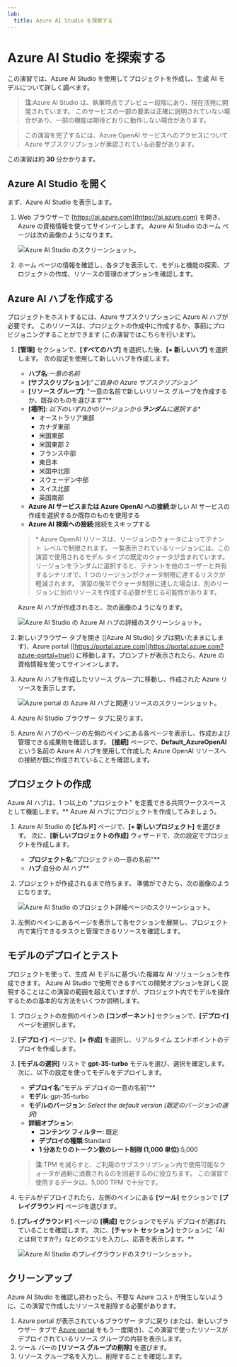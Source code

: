 ```yaml
---
lab:
  title: Azure AI Studio を探索する
---
```


# Azure AI Studio を探索する

この演習では、Azure AI Studio を使用してプロジェクトを作成し、生成 AI モデルについて詳しく調べます。

> **注**:Azure AI Studio は、執筆時点でプレビュー段階にあり、現在活発に開発されています。 このサービスの一部の要素は正確に説明されていない場合があり、一部の機能は期待どおりに動作しない場合があります。

> この演習を完了するには、Azure OpenAI サービスへのアクセスについて Azure サブスクリプションが承認されている必要があります。

この演習は約 **30** 分かかります。

## Azure AI Studio を開く

まず、Azure AI Studio を表示します。

1. Web ブラウザーで [https://ai.azure.com](https://ai.azure.com) を開き、Azure の資格情報を使ってサインインします。 Azure AI Studio のホーム ページは次の画像のようになります。

    ![Azure AI Studio のスクリーンショット。](./media/azure-ai-studio-home.png)

1. ホーム ページの情報を確認し、各タブを表示して、モデルと機能の探索、プロジェクトの作成、リソースの管理のオプションを確認します。

## Azure AI ハブを作成する

プロジェクトをホストするには、Azure サブスクリプションに Azure AI ハブが必要です。 このリソースは、プロジェクトの作成中に作成するか、事前にプロビジョニングすることができます (この演習ではこちらを行います)。

1. **[管理]** セクションで、**[すべてのハブ]** を選択した後、**[+ 新しいハブ]** を選択します。 次の設定を使用して新しいハブを作成します。
    - **ハブ名**:*一意の名前*
    - **[サブスクリプション]**:"*ご自身の Azure サブスクリプション*"
    - **[リソース グループ]**: "一意の名前で新しいリソース グループを作成するか、既存のものを選びます"**
    - **[場所]**: *以下のいずれかのリージョンから**ランダム**に選択する*\*
        - オーストラリア東部
        - カナダ東部
        - 米国東部
        - 米国東部 2
        - フランス中部
        - 東日本
        - 米国中北部
        - スウェーデン中部
        - スイス北部
        - 英国南部
    - **Azure AI サービスまたは Azure OpenAI への接続**:新しい AI サービスの作成を選択するか既存のものを使用する
    - **Azure AI 検索への接続**:接続をスキップする

    > \* Azure OpenAI リソースは、リージョンのクォータによってテナント レベルで制限されます。 一覧表示されているリージョンには、この演習で使用されるモデル タイプの既定のクォータが含まれています。 リージョンをランダムに選択すると、テナントを他のユーザーと共有するシナリオで、1 つのリージョンがクォータ制限に達するリスクが軽減されます。 演習の後半でクォータ制限に達した場合は、別のリージョンに別のリソースを作成する必要が生じる可能性があります。

    Azure AI ハブが作成されると、次の画像のようになります。

    ![Azure AI Studio の Azure AI ハブの詳細のスクリーンショット。](./media/azure-ai-resource.png)

1. 新しいブラウザー タブを開き ([Azure AI Studio] タブは開いたままにします)、Azure portal ([https://portal.azure.com](https://portal.azure.com?azure-portal=true)) に移動します。プロンプトが表示されたら、Azure の資格情報を使ってサインインします。
1. Azure AI ハブを作成したリソース グループに移動し、作成された Azure リソースを表示します。

    ![Azure portal の Azure AI ハブと関連リソースのスクリーンショット。](./media/azure-portal.png)

1. Azure AI Studio ブラウザー タブに戻ります。
1. Azure AI ハブのページの左側のペインにある各ページを表示し、作成および管理できる成果物を確認します。 **[接続]** ページで、**Default_AzureOpenAI** という名前の Azure AI ハブを使用して作成した Azure OpenAI リソースへの接続が既に作成されていることを確認します。

##  プロジェクトの作成

Azure AI ハブは、1 つ以上の "プロジェクト" を定義できる共同ワークスペースとして機能します。** Azure AI ハブにプロジェクトを作成してみましょう。

1. Azure AI Studio の **[ビルド]** ページで、**[+ 新しいプロジェクト]** を選びます。 次に、**[新しいプロジェクトの作成]** ウィザードで、次の設定でプロジェクトを作成します。
    - **プロジェクト名**:"プロジェクトの一意の名前"**
    - **ハブ**:自分の AI ハブ**
1. プロジェクトが作成されるまで待ちます。 準備ができたら、次の画像のようになります。

    ![Azure AI Studio のプロジェクト詳細ページのスクリーンショット。](./media/azure-ai-project.png)

1. 左側のペインにあるページを表示して各セクションを展開し、プロジェクト内で実行できるタスクと管理できるリソースを確認します。

## モデルのデプロイとテスト

プロジェクトを使って、生成 AI モデルに基づいた複雑な AI ソリューションを作成できます。 Azure AI Studio で使用できるすべての開発オプションを詳しく説明することはこの演習の範囲を超えていますが、プロジェクト内でモデルを操作するための基本的な方法をいくつか説明します。

1. プロジェクトの左側のペインの **[コンポーネント]** セクションで、**[デプロイ]** ページを選択します。
1. **[デプロイ]** ページで、**[+ 作成]** を選択し、リアルタイム エンドポイントのデプロイを作成します。
1. **[モデルの選択]** リストで **gpt-35-turbo** モデルを選び、選択を確定します。 次に、以下の設定を使ってモデルをデプロイします。
    - **デプロイ名**:"モデル デプロイの一意の名前"**
    - **モデル**: gpt-35-turbo
    - **モデルのバージョン**: *Select the default version (既定のバージョンの選択)*
    - **詳細オプション**:
        - **コンテンツ フィルター**: 既定
        - **デプロイの種類**:Standard
        - **1 分あたりのトークン数のレート制限 (1,000 単位)**:5,000

    > **注**:TPM を減らすと、ご利用のサブスクリプション内で使用可能なクォータが過剰に消費されるのを回避するのに役立ちます。 この演習で使用するデータは、5,000 TPM で十分です。

1. モデルがデプロイされたら、左側のペインにある **[ツール]** セクションで **[プレイグラウンド]** ページを選びます。
1. **[プレイグラウンド]** ページの **[構成]** セクションでモデル デプロイが選ばれていることを確認します。 次に、**[チャット セッション]** セクションに「AI とは何ですか?」などのクエリを入力し、応答を表示します。**

    ![Azure AI Studio のプレイグラウンドのスクリーンショット。](./media/playground.png)

## クリーンアップ

Azure AI Studio を確認し終わったら、不要な Azure コストが発生しないように、この演習で作成したリソースを削除する必要があります。

1. Azure portal が表示されているブラウザー タブに戻り (または、新しいブラウザー タブで [Azure portal](https://portal.azure.com?azure-portal=true) をもう一度開き)、この演習で使ったリソースがデプロイされているリソース グループの内容を表示します。
1. ツール バーの **[リソース グループの削除]** を選びます。
1. リソース グループ名を入力し、削除することを確認します。
